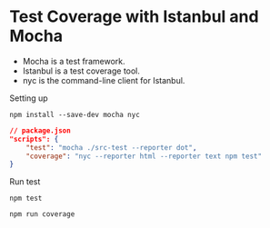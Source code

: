 # Test Coverage with Istanbul and Mocha

* Mocha is a test framework.
* Istanbul is a test coverage tool.
* nyc is the command-line client for Istanbul.

Setting up

```shell
npm install --save-dev mocha nyc
```

```json
// package.json
"scripts": {
	"test": "mocha ./src-test --reporter dot",
	"coverage": "nyc --reporter html --reporter text npm test"
}
```

Run test

```shell
npm test

npm run coverage
```

